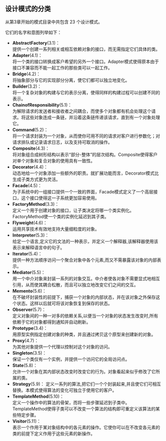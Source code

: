 ## 设计模式的分类

从第3章开始的模式目录中共包含 23 个设计模式。

它们的名字和意图列举如下：

-	**AbstractFactory**(3.1)：  
提供一个创建一系列相关或相互依赖对象的接口，而无需指定它们具体的类。
-	**Adapter**(4.1)：  
将一个类的接口转换成客户希望的另外一个接口。Adapter模式使得原本由于接口不兼容而不能一起工作的那些类可以一起工作。
-	**Bridge**(4.2)：  
将抽象部分与它的实现部分分离，使它们都可以独立地变化。
-	**Builder**(3.2)：  
将一个复杂对象的构建与它的表示分离，使得同样的构建过程可以创建不同的表示。
-	**ChainofResponsibility**(5.1)：  
为解除请求的发送者和接收者之间耦合，而使多个对象都有机会处理这个请求。将这些对象连成一条链，并沿着这条链传递该请求，直到有一个对象处理它。
-	**Command**(5.2)：  
将一个请求封装为一个对象，从而使你可用不同的请求对客户进行参数化；对请求排队或记录请求日志，以及支持可取消的操作。
-	**Composite**(4.3)：  
将对象组合成树形结构以表示“部分-整体”的层次结构。Composite使得客户对单个对象和复合对象的使用具有一致性。
-	**Decorator**(4.4)：  
动态地给一个对象添加一些额外的职责。就扩展功能而言，Decorator模式比生成子类方式更为灵活。
-	**Facade**(4.5)：  
为子系统中的一组接口提供一个一致的界面，Facade模式定义了一个高层接口，这个接口使得这一子系统更加容易使用。
-	**FactoryMethod**(3.3)：  
定义一个用于创建对象的接口，让子类决定将哪一个类实例化。FactoryMethod使一个类的实例化延迟到其子类。
-	**Flyweight**(4.6)：  
运用共享技术有效地支持大量细粒度的对象。
-	**Interpreter**(5.3)：  
给定一个语言,定义它的文法的一种表示，并定义一个解释器,该解释器使用该表示来解释语言中的句子。
-	**Iterator**(5.4)：  
提供一种方法顺序访问一个聚合对象中各个元素,而又不需暴露该对象的内部表示。
-	**Mediator**(5.5)：  
用一个中介对象来封装一系列的对象交互。中介者使各对象不需要显式地相互引用，从而使其耦合松散，而且可以独立地改变它们之间的交互。
-	**Memento**(5.6)：  
在不破坏封装性的前提下，捕获一个对象的内部状态，并在该对象之外保存这个状态。这样以后就可将该对象恢复到保存的状态。
-	**Observer**(5.7)：  
定义对象间的一种一对多的依赖关系,以便当一个对象的状态发生改变时,所有依赖于它的对象都得到通知并自动刷新。
-	**Prototype**(3.4)：  
用原型实例指定创建对象的种类，并且通过拷贝这个原型来创建新的对象。
-	**Proxy**(4.7)：  
为其他对象提供一个代理以控制对这个对象的访问。
-	**Singleton**(3.5)：  
保证一个类仅有一个实例，并提供一个访问它的全局访问点。
-	**State**(5.8)：  
允许一个对象在其内部状态改变时改变它的行为。对象看起来似乎修改了它所属的类。
-	**Strategy**(5.9)： 
定义一系列的算法,把它们一个个封装起来,并且使它们可相互替换。本模式使得算法的变化可独立于使用它的客户。
-	**TemplateMethod**(5.10)：  
定义一个操作中的算法的骨架，而将一些步骤延迟到子类中。TemplateMethod使得子类可以不改变一个算法的结构即可重定义该算法的某些特定步骤。
-	**Visitor**(5.11)：  
表示一个作用于某对象结构中的各元素的操作。它使你可以在不改变各元素的类的前提下定义作用于这些元素的新操作。